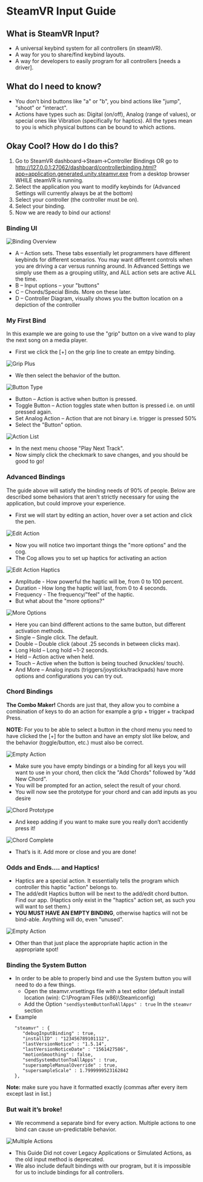 # SteamVR Input Guide

## What is SteamVR Input?

- A universal keybind system for all controllers (in steamVR).
- A way for you to share/find keybind layouts.
- A way for developers to easily program for all controllers [needs a driver].

## What do I need to know?

- You don’t bind buttons like "a" or "b", you bind actions like "jump", "shoot" or "interact".
- Actions have types such as: Digital (on/off), Analog (range of values), or special ones like Vibration (specifically for haptics).
All the types mean to you is which physical buttons can be bound to which actions.

## Okay Cool? How do I do this?

1. Go to SteamVR dashboard->Steam->Controller Bindings OR go to http://127.0.0.1:27062/dashboard/controllerbinding.html?app=application.generated.unity.steamvr.exe from a desktop browser WHILE steamVR is running.
2. Select the application you want to modify keybinds for (Advanced Settings will currently always be at the bottom)
3. Select your controller (the controller must be on).
4. Select your binding.
5. Now we are ready to bind our actions!

### Binding UI

![Binding Overview](screenshots/guide/bindingoverview.png)

- A – Action sets. These tabs essentially let programmers have different keybinds for different scenarios. You may want different controls when you are driving a car versus running around. In Advanced Settings we simply use them as a grouping utility, and ALL action sets are active ALL the time. 
- B – Input options – your "buttons"
- C – Chords/Special Binds. More on these later.
- D – Controller Diagram, visually shows you the button location on a depiction of the controller

### My First Bind

In this example we are going to use the "grip" button on a vive wand to play the next song on a media player.

- First we click the [+] on the grip line to create an emtpy binding.

![Grip Plus](screenshots/guide/gripplus.png)

- We then select the behavior of the button.

![Button Type](screenshots/guide/buttontype.png)

- Button – Action is active when button is pressed.
- Toggle Button – Action toggles state when button is pressed i.e. on until pressed again.
- Set Analog Action – Action that are not binary i.e. trigger is pressed 50%
- Select the "Button" option.

![Action List](screenshots/guide/actionlist.png)

- In the next menu choose "Play Next Track".
- Now simply click the checkmark to save changes, and you should be good to go!

### Advanced Bindings

The guide above will satisfy the binding needs of 90% of people.
Below are described some behaviors that aren't strictly necessary for using the application, but could improve your experience.

- First we will start by editing an action, hover over a set action and click the pen.

![Edit Action](screenshots/guide/editaction.png)

- Now you will notice two important things the "more options" and the cog.
- The Cog allows you to set up haptics for activating an action 

![Edit Action Haptics](screenshots/guide/actionhaptics.png)

- Amplitude - How powerful the haptic will be, from 0 to 100 percent.
- Duration - How long the haptic will last, from 0 to 4 seconds.
- Frequency - The frequency/"feel" of the haptic.
- But what about the "more options?"

![More Options](screenshots/guide/moreoptions.png)

- Here you can bind different actions to the same button, but different activation methods.
- Single – Single click. The default.
- Double – Double click (about .25 seconds in between clicks max).
- Long Hold – Long hold ~1-2 seconds.
- Held – Action active when held.
- Touch – Active when the button is being touched (knuckles/ touch).
- And More – Analog inputs (triggers/joysticks/trackpads) have more options and configurations you can try out.

### Chord Bindings

**The Combo Maker!** Chords are just that, they allow you to combine a combination of keys to do an action for example a grip + trigger + trackpad Press.

**NOTE:** For you to be able to select a button in the chord menu you need to have clicked the [+] for the button and have an empty slot like below, and the behavior (toggle/button, etc.) must also be correct.

![Empty Action](screenshots/guide/emptyaction.png)

- Make sure you have empty bindings or a binding for all keys you will want to use in your chord, then click the "Add Chords" followed by "Add New Chord".
- You will be prompted for an action, select the result of your chord.
- You will now see the prototype for your chord and can add inputs as you desire

![Chord Prototype](screenshots/guide/chordproto.png)

- And keep adding if you want to make sure you really don’t accidently press it!

![Chord Complete](screenshots/guide/chordcomplete.png)

- That’s is it. Add more or close and you are done!

### Odds and Ends.... and Haptics!

- Haptics are a special action. It essentially tells the program which controller this haptic "action" belongs to.
- The add/edit Haptics button will be  next to the add/edit chord button. Find our app. (Haptics only exist in the "haptics" action set, as such you will want to set them.)
- **YOU MUST HAVE AN EMPTY BINDING**, otherwise haptics will not be bind-able. Anything will do, even "unused".

![Empty Action](screenshots/guide/emptyaction.png)

- Other than that just place the appropriate haptic action in the appropriate spot!

### Binding the System Button

- In order to be able to properly bind and use the System button you will need to do a few things.
  - Open the steamvr.vrsettings file with a text editor (default install location (win): C:\Program Files (x86)\Steam\config)
  - Add the Option `"sendSystemButtonToAllApps" : true` In the `steamvr` section
- Example

```
   "steamvr" : {
      "debugInputBinding" : true,
      "installID" : "123456789101112",
      "lastVersionNotice" : "1.5.14",
      "lastVersionNoticeDate" : "1561427586",
      "motionSmoothing" : false,
      "sendSystemButtonToAllApps" : true,
      "supersampleManualOverride" : true,
      "supersampleScale" : 1.7999999523162842
   },
```

**Note:** make sure you have it formatted exactly (commas after every item except last in list.)


### But wait it’s broke!

- We recommend a separate bind for every action. Multiple actions to one bind can cause un-predictable behavior.

![Multiple Actions](screenshots/guide/multipleactions.png)

- This Guide Did not cover Legacy Applications or Simulated Actions, as the old input method is deprecated.
- We also include default bindings with our program, but it is impossible for us to include bindings for all controllers.


